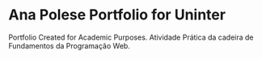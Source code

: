 # Ana Polese Portfolio for Uninter
Portfolio Created for Academic Purposes.
Atividade Prática da cadeira de Fundamentos da Programação Web.
